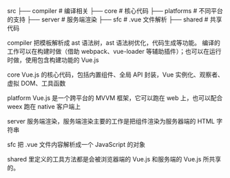 src
├── compiler        # 编译相关 
├── core            # 核心代码 
├── platforms       # 不同平台的支持
├── server          # 服务端渲染
├── sfc             # .vue 文件解析
├── shared          # 共享代码

compiler
把模板解析成 ast 语法树，ast 语法树优化，代码生成等功能。
编译的工作可以在构建时做（借助 webpack、vue-loader 等辅助插件）；也可以在运行时做，使用包含构建功能的 Vue.js

core
 Vue.js 的核心代码，包括内置组件、全局 API 封装，Vue 实例化、观察者、虚拟 DOM、工具函数

 platform
 Vue.js 是一个跨平台的 MVVM 框架，它可以跑在 web 上，也可以配合 weex 跑在 native 客户端上

 server
 服务端渲染，服务端渲染主要的工作是把组件渲染为服务器端的 HTML 字符串

 sfc
 把 .vue 文件内容解析成一个 JavaScript 的对象

 shared
 里定义的工具方法都是会被浏览器端的 Vue.js 和服务端的 Vue.js 所共享的。
 